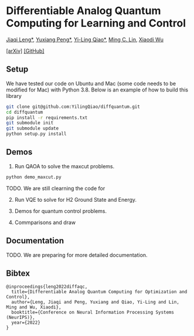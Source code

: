 
# Differentiable Analog Quantum Computing for Learning and Control

[Jiaqi Leng*](https://jiaqileng.github.io/), [Yuxiang Peng*](https://pickspeng.github.io/), [Yi-Ling Qiao*](https://ylqiao.net/), [Ming C. Lin](https://www.cs.umd.edu/~lin/), [Xiaodi Wu](https://www.cs.umd.edu/~xwu/)


 [[arXiv]](https://github.com/YilingQiao/diffquantum) [[GitHub]](https://github.com/YilingQiao/diffquantum)

## Setup
We have tested our code on Ubuntu and Mac (some code needs to be modified for Mac) with Python 3.8. Below is an example of how to build this library
```bash
git clone git@github.com:YilingQiao/diffquantum.git
cd diffquantum
pip install -r requirements.txt
git submodule init
git submodule update
python setup.py install
```

## Demos
1. Run QAOA to solve the maxcut problems. 
```bash
python demo_maxcut.py
```
TODO. We are still clearning the code for

2. Run VQE to solve for H2 Ground State and Energy.

3. Demos for quantum control problems.

4. Commparisons and draw

## Documentation 
TODO. We are preparing for more detailed documentation.

## Bibtex
```
@inproceedings{leng2022diffaqc,
  title={Differentiable Analog Quantum Computing for Optimization and Control},
  author={Leng, Jiaqi and Peng, Yuxiang and Qiao, Yi-Ling and Lin, Ming and Wu, Xiaodi},
  booktitle={Conference on Neural Information Processing Systems (NeurIPS)},
  year={2022}
}
```